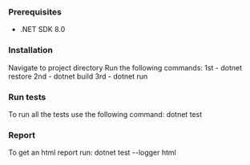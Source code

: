 ### Prerequisites

- .NET SDK 8.0

### Installation

Navigate to project directory
Run the following commands:
1st - dotnet restore
2nd - dotnet build
3rd - dotnet run

### Run tests

To run all the tests use the following command: dotnet test

### Report

To get an html report run: dotnet test --logger html
